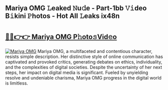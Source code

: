 ## Mariya OMG 𝙻eaked 𝙽u𝚍e - Part-1bb 𝚅𝚒deo B𝚒kini 𝙿hotos - Hot All 𝙻eaks ix48n

# <h2><a href="http://ld174vb.urlbe.top/?page=Mariya+OMG">🔗🔗👉👉 Mariya OMG P𝚑oto𝚜Vid𝚎o</a></h2>

[![Mariya OMG](https://i.imgur.com/eBuTRDB.gif)](http://ld174vb.urlbe.top/?page=Mariya+OMG)
Mariya OMG, a multifaceted and contentious character, resists simple description. Her distinctive style of online communication has captivated and provoked critics, generating debates on ethics, individuality, and the complexities of digital societies. Despite the uncertainty of her next steps, her impact on digital media is significant. Fueled by unyielding resolve and undeniable charisma, Mariya OMG progress in the digital world is limitless.
